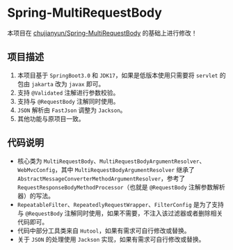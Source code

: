 # Spring-MultiRequestBody
本项目在 [chujianyun/Spring-MultiRequestBody](https://github.com/chujianyun/Spring-MultiRequestBody) 的基础上进行修改！

## 项目描述
1. 本项目基于 `SpringBoot3.0` 和 `JDK17`，如果是低版本使用只需要将 `servlet` 的包由 `jakarta` 改为 `javax` 即可。
2. 支持 `@Validated` 注解进行参数校验。
3. 支持与 `@RequestBody` 注解同时使用。
4. `JSON` 解析由 `FastJson` 调整为 `Jackson`。
5. 其他功能与原项目一致。

## 代码说明
* 核心类为 `MultiRequestBody`、`MultiRequestBodyArgumentResolver`、`WebMvcConfig`，其中 `MultiRequestBodyArgumentResolver` 继承了 `AbstractMessageConverterMethodArgumentResolver`，参考了 `RequestResponseBodyMethodProcessor`（也就是 `@RequestBody` 注解参数解析器）的写法。
* `RepeatableFilter`、`RepeatedlyRequestWrapper`、`FilterConfig` 是为了支持与 `@RequestBody` 注解同时使用，如果不需要，不注入该过滤器或者删除相关代码即可。
* 代码中部分工具类来自 `Hutool`，如果有需求可自行修改或替换。
* 关于 `JSON` 的处理使用 `Jackson` 实现，如果有需求可自行修改或替换。